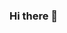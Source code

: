 ### Hi there 👋

<!--
**Sarahho0624/Sarahho0624** is a ✨ _special_ ✨ repository because its `README.md` (this file) appears on your GitHub profile.

Here are some ideas to get you started:

- 🔭 I’m currently working on this project
- 🌱 I’m currently learning bass
- 👯 I’m looking to collaborate on ...
- 🤔 I’m looking for help with my project
- 💬 Ask me about anything you want
- 📫 How to reach me: comment 
- 😄 Pronouns: 
- ⚡ Fun fact: I really love music but I am learning computer science
-->
